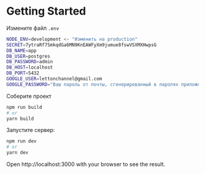 # Getting Started

Измените файл `.env`

```sh
NODE_ENV=development <- "Изменить на production"
SECRET=7ytraRf7SmkqdGa6MN9KnEAWFyXm9jumue8fswVSXMXHwpsG
DB_NAME=app
DB_USER=postgres
DB_PASSWORD=admin
DB_HOST=localhost
DB_PORT=5432
GOOGLE_USER=lettonchannel@gmail.com
GOOGLE_PASSWORD="Ваш пароль от почты, сгенерированный в паролях приложений Google"
```

Соберите проект

```sh
npm run build
# or
yarn build
```

Запустите сервер:

```sh
npm run dev
# or
yarn dev
```

Open http://localhost:3000 with your browser to see the result.
